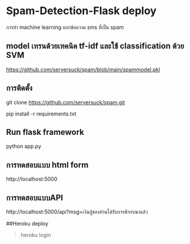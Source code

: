 # Spam-Detection-Flask deploy

การทำ machine learning แยกข้อความ sms ที่เป็น spam

## model เทรนด้วยเทคนิค tf-idf และใช้ classification ด้วย SVM
https://github.com/serversuck/spam/blob/main/spammodel.pkl



## การติดตั้ง
git clone https://github.com/serversuck/spam.git

pip install -r requirements.txt

## Run flask framework
python app.py

## การทดสอบแบบ html form
http://localhost:5000

## การทดสอบแบบAPI
http://localhost:5000/api?msg=เงินกู้ของท่านได้รับการพิจารณาแล้ว

##Heroku deploy
> heroku login

